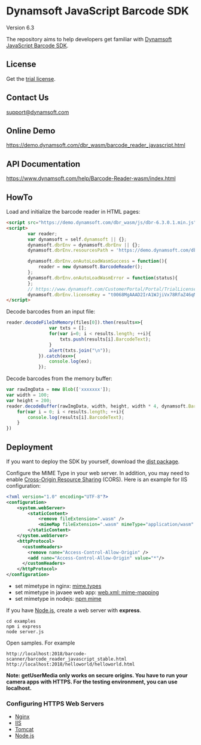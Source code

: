 # Dynamsoft JavaScript Barcode SDK

Version 6.3

The repository aims to help developers get familiar with [Dynamsoft JavaScript Barcode SDK](https://www.dynamsoft.com/Products/barcode-recognition-javascript.aspx).

## License
Get the [trial license](https://www.dynamsoft.com/CustomerPortal/Portal/Triallicense.aspx).

## Contact Us
<support@dynamsoft.com>

## Online Demo
https://demo.dynamsoft.com/dbr_wasm/barcode_reader_javascript.html

## API Documentation
https://www.dynamsoft.com/help/Barcode-Reader-wasm/index.html

## HowTo
Load and initialize the barcode reader in HTML pages:

```html
<script src="https://demo.dynamsoft.com/dbr_wasm/js/dbr-6.3.0.1.min.js"></script>
<script>
        var reader;
        var dynamsoft = self.dynamsoft || {};
        dynamsoft.dbrEnv = dynamsoft.dbrEnv || {};
        dynamsoft.dbrEnv.resourcesPath = 'https://demo.dynamsoft.com/dbr_wasm/js/';

        dynamsoft.dbrEnv.onAutoLoadWasmSuccess = function(){
            reader = new dynamsoft.BarcodeReader();
        };
        dynamsoft.dbrEnv.onAutoLoadWasmError = function(status){
        };
        // https://www.dynamsoft.com/CustomerPortal/Portal/TrialLicense.aspx
        dynamsoft.dbrEnv.licenseKey = "t0068MgAAAD2IrA1WJjiVx78RfaZ46qMyCY8DaqpvAD57z5QWkwVQkVwZEf7lE+M2QYbnPx9Fu/aFvCL1mz0Kh2YK0milUng=";
</script>

```

Decode barcodes from an input file:

```javascript
reader.decodeFileInMemory(files[0]).then(results=>{
                var txts = [];
                for(var i=0; i < results.length; ++i){
                    txts.push(results[i].BarcodeText);
                }
                alert(txts.join("\n"));
            }).catch(ex=>{
                console.log(ex);
            });

```

Decode barcodes from the memory buffer:

```javascript
var rawImgData = new Blob(['xxxxxxx']);
var width = 100;
var height = 200;
reader.decodeBuffer(rawImgData, width, height, width * 4, dynamsoft.BarcodeReader.EnumImagePixelFormat.IPF_ARGB_8888).then(results=>{
    for(var i = 0; i < results.length; ++i){
        console.log(results[i].BarcodeText);
    }
})

```

## Deployment
If you want to deploy the SDK by yourself, download the [dist package](https://www.dynamsoft.com/Downloads/Dynamic-Barcode-Reader-Download.aspx?edition=js).

Configure the MIME Type in your web server. In addition, you may need to enable [Cross-Origin Resource Sharing](https://developer.mozilla.org/en-US/docs/Web/HTTP/CORS) (CORS). Here is an example for IIS configuration:

```xml
<?xml version="1.0" encoding="UTF-8"?>
<configuration>
    <system.webServer>
        <staticContent>
            <remove fileExtension=".wasm" />
            <mimeMap fileExtension=".wasm" mimeType="application/wasm" />
        </staticContent>
    </system.webServer>
    <httpProtocol>
      <customHeaders>
        <remove name="Access-Control-Allow-Origin" />
        <add name="Access-Control-Allow-Origin" value="*"/>
      </customHeaders>
    </httpProtocol>
</configuration>
```

- set mimetype in nginx: [mime.types](https://www.nginx.com/resources/wiki/start/topics/examples/full/#mime-types)
- set mimetype in javaee web app: [web.xml: mime-mapping](http://www.java2s.com/Code/JavaAPI/javax.servlet.http/webxmlmimemapping.htm)  
- set mimetype in nodejs: [npm mime](https://github.com/broofa/node-mime)

If you have [Node.js](https://nodejs.org/en/download/), create a web server with **express**.

```
cd examples
npm i express
node server.js
```

Open samples. For example

```
http://localhost:2018/barcode-scanner/barcode_reader_javascript_stable.html
http://localhost:2018/helloworld/helloworld.html

```

**Note: getUserMedia only works on secure origins. You have to run your camera apps with HTTPS. For the testing environment, you can use localhost.**

### Configuring HTTPS Web Servers
- [Nginx](https://nginx.org/en/docs/http/configuring_https_servers.html)
- [IIS](https://aboutssl.org/how-to-create-a-self-signed-certificate-in-iis/)
- [Tomcat](https://dzone.com/articles/setting-ssl-tomcat-5-minutes)
- [Node.js](https://nodejs.org/docs/v0.4.1/api/tls.html)